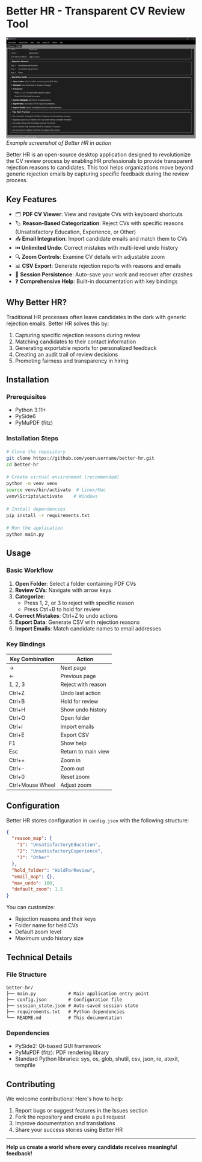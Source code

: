# Better HR - Transparent CV Review Tool

![Better HR Screenshot](screenshot.png) *Example screenshot of Better HR in action*

Better HR is an open-source desktop application designed to revolutionize the CV review process by enabling HR professionals to provide transparent rejection reasons to candidates. This tool helps organizations move beyond generic rejection emails by capturing specific feedback during the review process.

## Key Features

- 🗂️ **PDF CV Viewer**: View and navigate CVs with keyboard shortcuts
- 🏷️ **Reason-Based Categorization**: Reject CVs with specific reasons (Unsatisfactory Education, Experience, or Other)
- 📥 **Email Integration**: Import candidate emails and match them to CVs
- ⏮️ **Unlimited Undo**: Correct mistakes with multi-level undo history
- 🔍 **Zoom Controls**: Examine CV details with adjustable zoom
- 📊 **CSV Export**: Generate rejection reports with reasons and emails
- 💾 **Session Persistence**: Auto-save your work and recover after crashes
- ❓ **Comprehensive Help**: Built-in documentation with key bindings

## Why Better HR?

Traditional HR processes often leave candidates in the dark with generic rejection emails. Better HR solves this by:

1. Capturing specific rejection reasons during review
2. Matching candidates to their contact information
3. Generating exportable reports for personalized feedback
4. Creating an audit trail of review decisions
5. Promoting fairness and transparency in hiring

## Installation

### Prerequisites
- Python 3.11+
- PySide6
- PyMuPDF (fitz)

### Installation Steps

```bash
# Clone the repository
git clone https://github.com/yourusername/better-hr.git
cd better-hr

# Create virtual environment (recommended)
python -m venv venv
source venv/bin/activate  # Linux/Mac
venv\Scripts\activate    # Windows

# Install dependencies
pip install -r requirements.txt

# Run the application
python main.py
```

## Usage

### Basic Workflow
1. **Open Folder**: Select a folder containing PDF CVs
2. **Review CVs**: Navigate with arrow keys
3. **Categorize**:
   - Press 1, 2, or 3 to reject with specific reason
   - Press Ctrl+B to hold for review
4. **Correct Mistakes**: Ctrl+Z to undo actions
5. **Export Data**: Generate CSV with rejection reasons
6. **Import Emails**: Match candidate names to email addresses

### Key Bindings
| Key Combination | Action |
|----------------|--------|
| → | Next page |
| ← | Previous page |
| 1, 2, 3 | Reject with reason |
| Ctrl+Z | Undo last action |
| Ctrl+B | Hold for review |
| Ctrl+H | Show undo history |
| Ctrl+O | Open folder |
| Ctrl+I | Import emails |
| Ctrl+E | Export CSV |
| F1 | Show help |
| Esc | Return to main view |
| Ctrl++ | Zoom in |
| Ctrl+- | Zoom out |
| Ctrl+0 | Reset zoom |
| Ctrl+Mouse Wheel | Adjust zoom |

## Configuration

Better HR stores configuration in `config.json` with the following structure:

```json
{
  "reason_map": {
    "1": "UnsatisfactoryEducation",
    "2": "UnsatisfactoryExperience",
    "3": "Other"
  },
  "hold_folder": "HoldForReview",
  "email_map": {},
  "max_undo": 100,
  "default_zoom": 1.5
}
```

You can customize:
- Rejection reasons and their keys
- Folder name for held CVs
- Default zoom level
- Maximum undo history size

## Technical Details

### File Structure
```
better-hr/
├── main.py            # Main application entry point
├── config.json        # Configuration file
├── session_state.json # Auto-saved session state
├── requirements.txt   # Python dependencies
└── README.md          # This documentation
```

### Dependencies
- PySide2: Qt-based GUI framework
- PyMuPDF (fitz): PDF rendering library
- Standard Python libraries: sys, os, glob, shutil, csv, json, re, atexit, tempfile

## Contributing

We welcome contributions! Here's how to help:

1. Report bugs or suggest features in the Issues section
2. Fork the repository and create a pull request
3. Improve documentation and translations
4. Share your success stories using Better HR


---

**Help us create a world where every candidate receives meaningful feedback!**